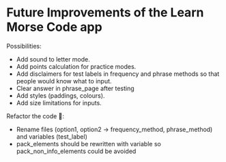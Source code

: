 # Future Improvements of the Learn Morse Code app

Possibilities:
- Add sound to letter mode.
- Add points calculation for practice modes.
- Add disclaimers for test labels in frequency and phrase methods so that people would know what to input. 
- Clear answer in phrase_page after testing
- Add styles (paddings, colours).
- Add size limitations for inputs.

Refactor the code 🙂:
- Rename files (option1, option2 -> frequency_method, phrase_method) and variables (test_label)
- pack_elements should be rewritten with variable so pack_non_info_elements could be avoided